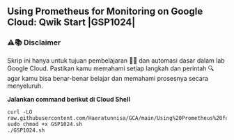 **Using Prometheus for Monitoring on Google Cloud: Qwik Start |GSP1024|**
---
### ⚠️📚 Disclaimer

Skrip ini hanya untuk tujuan pembelajaran 🧑‍🎓 dan automasi dasar dalam lab Google Cloud. Pastikan kamu memahami setiap langkah dan perintah 🔍 agar kamu bisa benar-benar belajar dan memahami prosesnya secara menyeluruh.

**Jalankan command berikut di Cloud Shell**
```
curl -LO raw.githubusercontent.com/Haeratunnisa/GCA/main/Using%20Prometheus%20for%20Monitoring%20on%20Google%20Cloud%20Qwik%20Start/GSP1024.sh
sudo chmod +x GSP1024.sh
./GSP1024.sh
